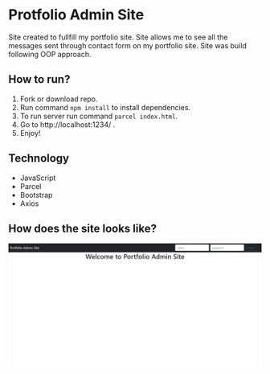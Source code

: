 # Protfolio Admin Site
Site created to fullfill my portfolio site. 
Site allows me to see all the messages sent through contact form on my portfolio site.
Site was build following OOP approach. 

## How to run?

1. Fork or download repo.
2. Run command `npm install` to install dependencies.
3. To run server run command `parcel index.html`.
4. Go to http://localhost:1234/ .
5. Enjoy!

## Technology
- JavaScript
- Parcel
- Bootstrap 
- Axios

## How does the site looks like?
<img src="./assets/Website.png"/>
